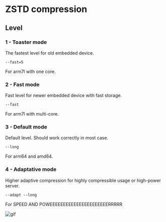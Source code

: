 # ZSTD compression

## Level

### 1 - Toaster mode

The fastest level for old embedded device.

`--fast=5`

For arm7l with one core.

### 2 - Fast mode

Fast level for newer embedded device with fast storage. 

`--fast`

For arm7l with multi-core.

### 3 - Default mode

Default level. Should work correctly in most case.

`--long`

For arm64 and amd64.

### 4 - Adaptative mode

Higher adaptive compression for highly compressible usage or high-power server.

`--adapt --long`

For SPEED AND POWEEEEEEEEEEEEEEEEEEEEEERRRRR

![gif](https://media.tenor.com/3Z8pYdtIuvkAAAAC/top-gear-clarkson.gif)
